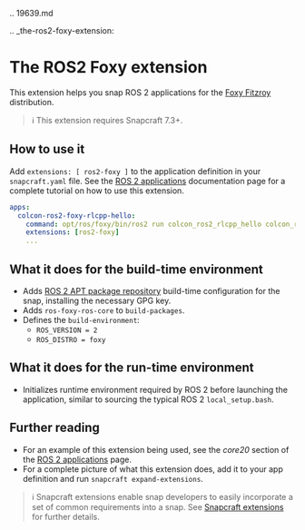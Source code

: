 .. 19639.md

.. _the-ros2-foxy-extension:

# The ROS2 Foxy extension

This extension helps you snap ROS 2 applications for the [Foxy Fitzroy](https://docs.ros.org/en/foxy/Releases/Release-Foxy-Fitzroy.html) distribution.

> ℹ This extension requires Snapcraft 7.3+.

## How to use it

Add `extensions: [ ros2-foxy ]` to the application definition in your `snapcraft.yaml` file. See the [ROS 2 applications](https://snapcraft.io/docs/ros2-applications#the-ros2-foxy-extension-heading--core20) documentation page for a complete tutorial on how to use this extension.

```yaml
apps:
  colcon-ros2-foxy-rlcpp-hello:
    command: opt/ros/foxy/bin/ros2 run colcon_ros2_rlcpp_hello colcon_ros2_rlcpp_hello
    extensions: [ros2-foxy]
    ...
```

## What it does for the build-time environment

* Adds [ROS 2 APT package repository](http://repo.ros2.org/ubuntu/main) build-time configuration for the snap, installing the necessary GPG key.
* Adds `ros-foxy-ros-core` to `build-packages`.
* Defines the `build-environment`:
  * `ROS_VERSION = 2`
  * `ROS_DISTRO = foxy`

## What it does for the run-time environment

* Initializes runtime environment required by ROS 2 before launching the application, similar to sourcing the typical ROS 2 `local_setup.bash`.

## Further reading
* For an example of this extension being used, see the _core20_ section of the [ROS 2 applications](https://snapcraft.io/docs/ros2-applications#the-ros2-foxy-extension-heading--core20) page.
* For a complete picture of what this extension does, add it to your app definition and run `snapcraft expand-extensions`.

> ℹ  Snapcraft extensions enable snap developers to easily incorporate a set of common requirements into a snap. See [Snapcraft extensions](snapcraft-extensions.md) for further details.
